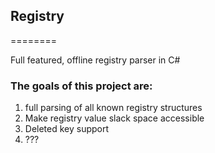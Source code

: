 ## Registry  ##
========

Full featured, offline registry parser in C#

### The goals of this project are:  ###

1. full parsing of all known registry structures
2. Make registry value slack space accessible
3. Deleted key support
4. ???
